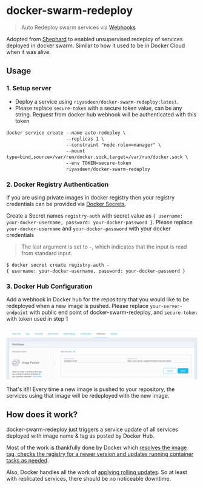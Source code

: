# docker-swarm-redeploy

> Auto Redeploy swarm services via [Webhooks](https://docs.docker.com/docker-hub/repos/)

Adopted from [Shephard](https://github.com/djmaze/shepherd) to enabled unsupervised redeploy of services deployed in docker swarm. Similar to how it used to be in Docker Cloud when it was alive.

## Usage
### 1. Setup server

* Deploy a service using `riyasdeen/docker-swarm-redeploy:latest`.
* Please replace `secure-token` with a secure token value, can be any string. Request from docker hub webhook will be authenticated with this token

```
docker service create --name auto-redeploy \
                      --replicas 1 \
                      --constraint "node.role==manager" \
                      --mount type=bind,source=/var/run/docker.sock,target=/var/run/docker.sock \
                      --env TOKEN=secure-token
                      riyasdeen/docker-swarm-redeploy
```

### 2. Docker Registry Authentication
If you are using private images in docker registry then your registry credentials can be provided via [Docker Secrets](https://docs.docker.com/engine/swarm/secrets/).

Create a Secret names `registry-auth` with secret value as `{ username: your-docker-username, password: your-docker-password }`. Please replace `your-docker-username` and `your-docker-password` with your docker credentials
> The last argument is set to `-`, which indicates that the input is read from standard input.
```
$ docker secret create registry-auth -
{ username: your-docker-username, password: your-docker-password }
```

### 3. Docker Hub Configuration
Add a webhook in Docker hub for the repository that you would like to be redeployed when a new image is pushed. Please replace `your-server-endpoint` with public end point of docker-swarm-redeploy, and `secure-token` with token used in step 1

![](https://raw.githubusercontent.com/riyasdeen/docker-swarm-redeploy/master/docker-webhook.png)

That's it!!! Every time a new image is pushed to your repository, the services using that image will be redeployed with the new image.

## How does it work?
docker-swarm-redeploy just triggers a service update of all services deployed with image name & tag as posted by Docker Hub.

Most of the work is thankfully done by Docker which [resolves the image tag, checks the registry for a newer version and updates running container tasks as needed](https://docs.docker.com/engine/swarm/services/#update-a-services-image-after-creation).

Also, Docker handles all the work of [applying rolling updates](https://docs.docker.com/engine/swarm/swarm-tutorial/rolling-update/). So at least with replicated services, there should be no noticeable downtime.
